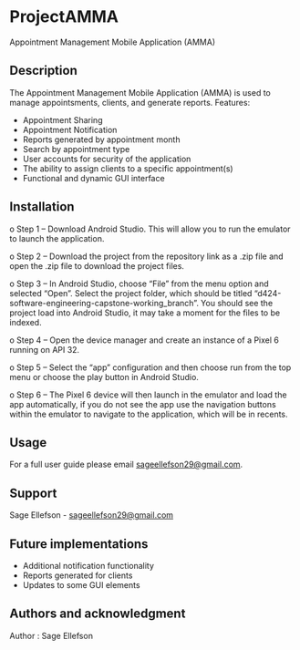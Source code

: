 # ProjectAMMA

Appointment Management Mobile Application (AMMA)

## Description
The Appointment Management Mobile Application (AMMA) is used to manage appointsments, clients, and generate reports. 
Features: 
- Appointment Sharing 
- Appointment Notification
- Reports generated by appointment month 
- Search by appointment type 
- User accounts for security of the application 
- The ability to assign clients to a specific appointment(s)
- Functional and dynamic GUI interface 


## Installation

o	Step 1 – Download Android Studio. This will allow you to run the emulator to launch the application. 

o	Step 2 – Download the project from the repository link as a .zip file and open the .zip file to download the project files.  

o	Step 3 – In Android Studio, choose “File” from the menu option and selected “Open”. Select the project folder, which should be titled  “d424-software-engineering-capstone-working_branch”. You should see the project load into Android Studio, it may take a moment for the files to be indexed.  

o	Step 4 – Open the device manager and create an instance of a Pixel 6 running on API 32.   

o	Step 5 – Select the “app” configuration and then choose run from the top menu or choose the play button in Android Studio.  

o	Step 6 – The Pixel 6 device will then launch in the emulator and load the app automatically, if you do not see the app use the navigation buttons within the emulator to navigate to the application, which will be in recents. 

## Usage
For a full user guide please email sageellefson29@gmail.com.

## Support
Sage Ellefson - sageellefson29@gmail.com

## Future implementations
 - Additional notification functionality 
 - Reports generated for clients
 - Updates to some GUI elements

## Authors and acknowledgment
Author : Sage Ellefson 


